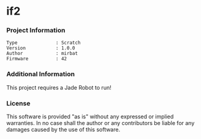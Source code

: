 if2
================



### Project Information
```
Type              : Scratch
Version           : 1.0.0
Author            : mirbat
Firmware          : 42
```

### Additional Information
This project requires a Jade Robot to run!

### License
This software is provided "as is" without any expressed or implied warranties.  In no case shall the author or any contributors be liable for any damages caused by the use of this software.

